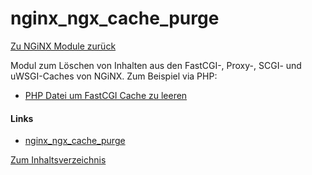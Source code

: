 # nginx_ngx_cache_purge

[Zu NGiNX Module zurück](https://wiki.page-speed.ninja/hosting/nginx/module/)

Modul zum Löschen von Inhalten aus den FastCGI-, Proxy-, SCGI- und uWSGI-Caches von NGiNX. Zum Beispiel via PHP:

- [PHP Datei um FastCGI Cache zu leeren](https://raw.githubusercontent.com/PageSpeedPlus/wiki/master/var/www/22222/htdocs/cache/nginx/clean.php)

#### Links

* [nginx_ngx_cache_purge](http://labs.frickle.com/nginx_ngx_cache_purge/)

[Zum Inhaltsverzeichnis](https://wiki.page-speed.ninja/)
